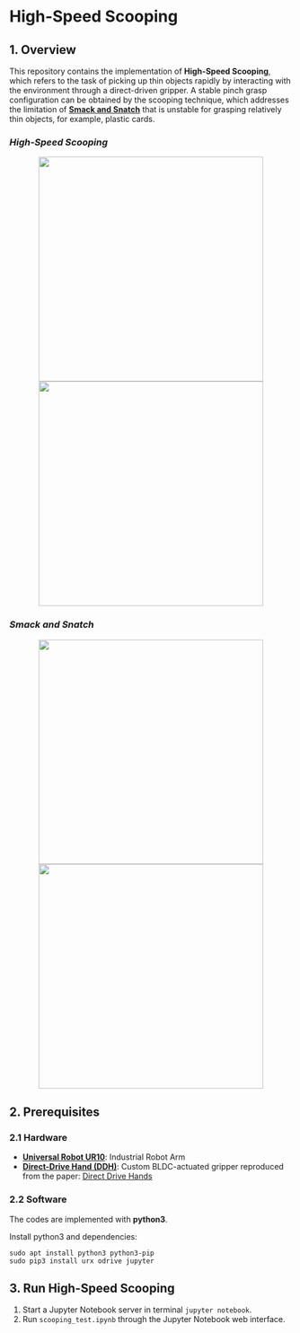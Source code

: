 # High-Speed Scooping

## 1. Overview
This repository contains the implementation of **High-Speed Scooping**, which refers to the task of picking up thin objects rapidly by interacting with the environment through a direct-driven gripper. A stable pinch grasp configuration can be obtained by the scooping technique, which addresses the limitation of [**Smack and Snatch**](https://www.youtube.com/watch?v=xnHtb0XP3U4&ab_channel=ManipulationLab) that is unstable for grasping relatively thin objects, for example, plastic cards.

### *High-Speed Scooping*
<p align = "center">
<img src="media/scoop_domino.gif" width="400"> 
<img src="media/scoop_card.gif" width="400"> 
</p>

### *Smack and Snatch*
<p align = "center">
<img src="media/snatch_domino.gif" width="400"> 
<img src="media/snatch_card.gif" width="400"> 
</p>

## 2. Prerequisites
### 2.1 Hardware
- [**Universal Robot UR10**](https://www.universal-robots.com/products/ur10-robot/): Industrial Robot Arm 
- [**Direct-Drive Hand (DDH)**](https://github.com/HKUST-RML/ddh_hardware): Custom BLDC-actuated gripper reproduced from the paper: [Direct Drive Hands](http://www.roboticsproceedings.org/rss15/p53.pdf)

### 2.2 Software
The codes are implemented with **python3**.

Install python3 and dependencies:
```
sudo apt install python3 python3-pip
sudo pip3 install urx odrive jupyter
```

## 3. Run High-Speed Scooping
1. Start a Jupyter Notebook server in terminal `jupyter notebook`.
2. Run `scooping_test.ipynb` through the Jupyter Notebook web interface.